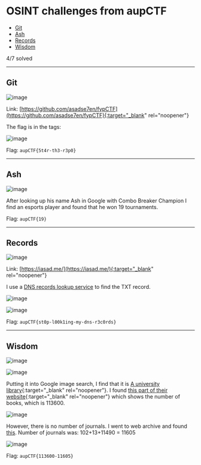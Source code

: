 # OSINT challenges from aupCTF
- [Git](#git)
- [Ash](#ash)
- [Records](#records)
- [Wisdom](#wisdom)

4/7 solved

-----

## Git

![image](https://github.com/jeromepalayoor/ctf-writeups/assets/63996033/7fa72b3f-0a86-452f-81d2-f9be09f3adfa)

Link: [https://github.com/asadse7en/fypCTF](https://github.com/asadse7en/fypCTF){:target="_blank" rel="noopener"}

The flag is in the tags:

![image](https://github.com/jeromepalayoor/ctf-writeups/assets/63996033/61b8a2a0-fcc7-4d79-ac30-282b72d3f079)

Flag: `aupCTF{5t4r-th3-r3p0}`

-----

## Ash

![image](https://github.com/jeromepalayoor/ctf-writeups/assets/63996033/4a9d672a-997c-4560-b70e-5d02c9f46fb0)

After looking up his name Ash in Google with Combo Breaker Champion I find an esports player and found that he won 19 tournaments.

Flag: `aupCTF{19}`

-----

## Records

![image](https://github.com/jeromepalayoor/ctf-writeups/assets/63996033/e901ac20-2d22-4fe8-a959-50946f538fc5)

Link: [https://iasad.me/](https://iasad.me/){:target="_blank" rel="noopener"}

I use a [DNS records lookup service](https://dnschecker.org/all-dns-records-of-domain.php?query=iasad.me&rtype=TXT&dns=google) to find the TXT record.

![image](https://github.com/jeromepalayoor/ctf-writeups/assets/63996033/79ff5a65-5e76-449e-bc64-d0f27445d0e8)

![image](https://github.com/jeromepalayoor/ctf-writeups/assets/63996033/d775d4b4-5ef0-4ce2-a9a4-c6b6ff3cb0cd)

Flag: `aupCTF{st0p-l00k1ing-my-dns-r3c0rds}`

-----

## Wisdom

![image](https://github.com/jeromepalayoor/ctf-writeups/assets/63996033/e5081041-ab11-4fce-aea3-745700f2504c)

![image](https://github.com/jeromepalayoor/ctf-writeups/assets/63996033/0cb32a2a-3eb7-4738-96a9-cdb9d3ca6d37)

Putting it into Google image search, I find that it is [A university library](http://www.aup.edu.pk/library/Gallery/images){:target="_blank" rel="noopener"}.
I found [this part of their website](http://www.aup.edu.pk/library/Page/v/Collection){:target="_blank" rel="noopener"} which shows the number of books, which is 113600.

![image](https://github.com/jeromepalayoor/ctf-writeups/assets/63996033/fc99d5d2-4b61-424d-a7b3-04672a2c4d5e)

However, there is no number of journals. I went to web archive and found [this](https://web.archive.org/web/20191120155521/http://www.aup.edu.pk/library/Page/v/Collection).
Number of journals was: 102+13+11490 = 11605

![image](https://github.com/jeromepalayoor/ctf-writeups/assets/63996033/62544ff3-6902-42f0-afc8-a09a1e20de92)

Flag: `aupCTF{113600-11605}`
